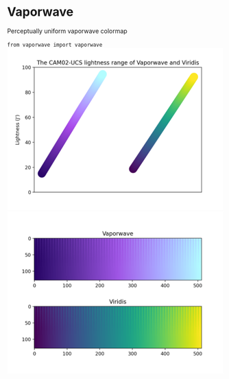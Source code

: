 # Vaporwave
Perceptually uniform vaporwave colormap

<code>from vaporwave import vaporwave</code>
![The CAM02-UCS lightness range of Vaporwave and Viridis](images/lightness_range.png)
![Comparison of Vaporwave colormap to Viridis](images/colormap_test.png)